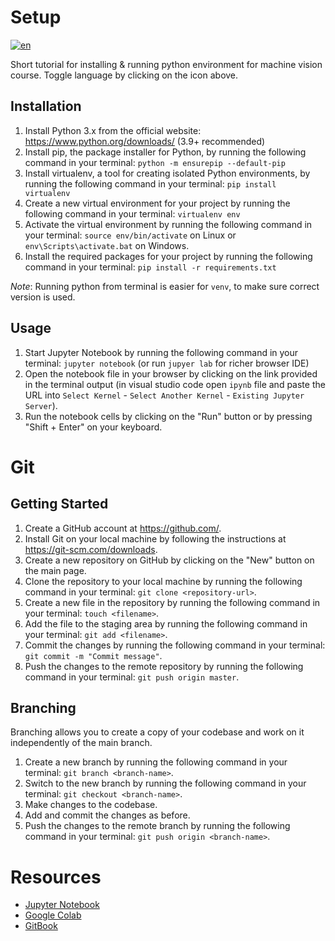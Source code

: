 # Setup

[![en](https://img.shields.io/badge/lang-pl-red.svg)](https://github.com/kzajac97/machine-vision/tree/main/setup/README.pl.md)

Short tutorial for installing & running python environment for machine vision course. Toggle language by clicking on the icon above.

## Installation

1. Install Python 3.x from the official website: https://www.python.org/downloads/ (3.9+ recommended)
2. Install pip, the package installer for Python, by running the following command in your terminal: `python -m ensurepip --default-pip`
3. Install virtualenv, a tool for creating isolated Python environments, by running the following command in your terminal: `pip install virtualenv`
4. Create a new virtual environment for your project by running the following command in your terminal: `virtualenv env`
5. Activate the virtual environment by running the following command in your terminal: `source env/bin/activate` on Linux or `env\Scripts\activate.bat` on Windows.
6. Install the required packages for your project by running the following command in your terminal: `pip install -r requirements.txt`

*Note*: Running python from terminal is easier for `venv`, to make sure correct version is used. 

## Usage

1. Start Jupyter Notebook by running the following command in your terminal: `jupyter notebook` (or run `jupyer lab` for richer browser IDE)
2. Open the notebook file in your browser by clicking on the link provided in the terminal output (in visual studio code open `ipynb` file and paste the URL into `Select Kernel` - `Select Another Kernel` - `Existing Jupyter Server`).
3. Run the notebook cells by clicking on the "Run" button or by pressing "Shift + Enter" on your keyboard.

# Git

## Getting Started

1. Create a GitHub account at https://github.com/.
2. Install Git on your local machine by following the instructions at https://git-scm.com/downloads.
3. Create a new repository on GitHub by clicking on the "New" button on the main page.
4. Clone the repository to your local machine by running the following command in your terminal: `git clone <repository-url>`.
5. Create a new file in the repository by running the following command in your terminal: `touch <filename>`.
6. Add the file to the staging area by running the following command in your terminal: `git add <filename>`.
7. Commit the changes by running the following command in your terminal: `git commit -m "Commit message"`.
8. Push the changes to the remote repository by running the following command in your terminal: `git push origin master`.

## Branching

Branching allows you to create a copy of your codebase and work on it independently of the main branch.

1. Create a new branch by running the following command in your terminal: `git branch <branch-name>`.
2. Switch to the new branch by running the following command in your terminal: `git checkout <branch-name>`.
3. Make changes to the codebase.
4. Add and commit the changes as before.
5. Push the changes to the remote branch by running the following command in your terminal: `git push origin <branch-name>`.

# Resources

* [Jupyter Notebook](https://jupyter.org/)
* [Google Colab](https://colab.research.google.com/)
* [GitBook](https://www.gitbook.com/)
